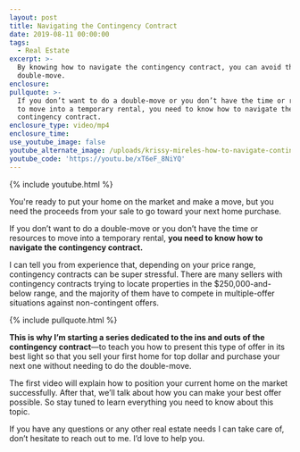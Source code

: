 ```yaml
---
layout: post
title: Navigating the Contingency Contract
date: 2019-08-11 00:00:00
tags:
  - Real Estate
excerpt: >-
  By knowing how to navigate the contingency contract, you can avoid the dreaded
  double-move.
enclosure:
pullquote: >-
  If you don’t want to do a double-move or you don’t have the time or resources
  to move into a temporary rental, you need to know how to navigate the
  contingency contract.
enclosure_type: video/mp4
enclosure_time:
use_youtube_image: false
youtube_alternate_image: /uploads/krissy-mireles-how-to-navigate-contingency-contracts-youtube.jpg
youtube_code: 'https://youtu.be/xT6eF_8NiYQ'
---
```


{% include youtube.html %}

You're ready to put your home on the market and make a move, but you need the proceeds from your sale to go toward your next home purchase.&nbsp;

If you don’t want to do a double-move or you don’t have the time or resources to move into a temporary rental, **you need to know how to navigate the contingency contract.&nbsp;**

I can tell you from experience that, depending on your price range, contingency contracts can be super stressful. There are many sellers with contingency contracts trying to locate properties in the $250,000-and-below range, and the majority of them have to compete in multiple-offer situations against non-contingent offers.

{% include pullquote.html %}

**This is why I’m starting a series dedicated to the ins and outs of the contingency contract**—to teach you how to present this type of offer in its best light so that you sell your first home for top dollar and purchase your next one without needing to do the double-move.&nbsp;

The first video will explain how to position your current home on the market successfully. After that, we’ll talk about how you can make your best offer possible. So stay tuned to learn everything you need to know about this topic.&nbsp;

If you have any questions or any other real estate needs I can take care of, don’t hesitate to reach out to me. I’d love to help you.